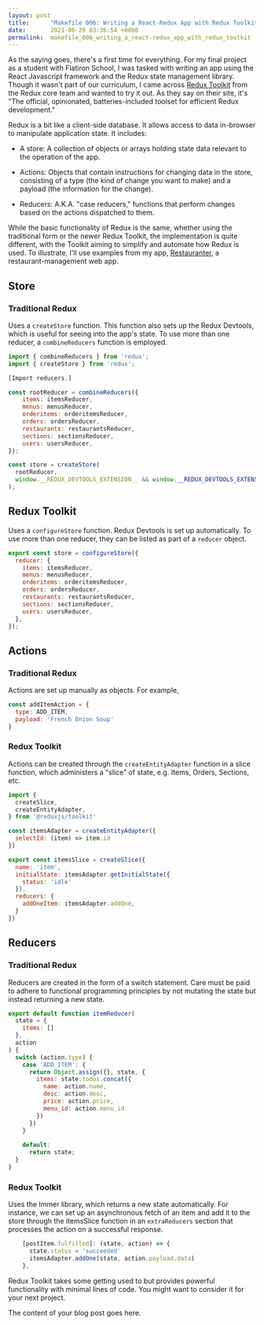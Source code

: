 ```yaml
---
layout: post
title:      "Makefile 006: Writing a React-Redux App with Redux Toolkit"
date:       2021-06-29 03:36:54 +0000
permalink:  makefile_006_writing_a_react-redux_app_with_redux_toolkit
---
```



As the saying goes, there's a first time for everything. For my final project as a student with Flatiron School, I was tasked with writing an app using the React Javascript framework and the Redux state management library. Though it wasn't part of our curriculum, I came across [Redux Toolkit](https://redux-toolkit.js.org/) from the Redux core team and wanted to try it out. As they say on their site, it's "The official, opinionated, batteries-included toolset for efficient Redux development."

Redux is a bit like a client-side database. It allows access to data in-browser to manipulate application state. It includes:

* A store: A collection of objects or arrays holding state data relevant to the operation of the app.

* Actions: Objects that contain instructions for changing data in the store, consisting of a type (the kind of change you want to make) and a payload (the information for the change).

* Reducers: A.K.A. "case reducers," functions that perform changes based on the actions dispatched to them.

While the basic functionality of Redux is the same, whether using the traditional form or the newer Redux Toolkit, the implementation is quite different, with the Toolkit aiming to simplify and automate how Redux is used. To illustrate, I'll use examples from my app, [Restauranter](https://github.com/ronsala/restauranter-frontend), a restaurant-management web app.

## Store

### Traditional Redux

Uses a `createStore` function. This function also sets up the Redux Devtools, which is useful for seeing into the app's state. To use more than one reducer, a `combineReducers` function is employed.

```javascript
import { combineReducers } from 'redux';
import { createStore } from 'redux';

[Import reducers.]

const rootReducer = combineReducers({
    items: itemsReducer,
    menus: menusReducer,
    orderitems: orderitemsReducer,
    orders: ordersReducer,
    restaurants: restaurantsReducer,
    sections: sectionsReducer,
    users: usersReducer, 
});

const store = createStore(
  rootReducer,
  window.__REDUX_DEVTOOLS_EXTENSION__ && window.__REDUX_DEVTOOLS_EXTENSION__()
);
```

## Redux Toolkit

Uses a `configureStore` function.  Redux Devtools is set up automatically. To use more than one reducer, they can be listed as part of a `reducer` object.

```javascript
export const store = configureStore({
  reducer: {
    items: itemsReducer,
    menus: menusReducer,
    orderitems: orderitemsReducer,
    orders: ordersReducer,
    restaurants: restaurantsReducer,
    sections: sectionsReducer,
    users: usersReducer,
  },
});
```

## Actions

### Traditional Redux

Actions are set up manually as objects. For example,

```javascript
const addItemAction = {
  type: ADD_ITEM,
  payload: 'French Onion Soup'
}
```

### Redux Toolkit

Actions can be created through the `createEntityAdapter` function in a slice function, which administers a "slice" of state, e.g. Items, Orders, Sections, etc.

```javascript
import { 
  createSlice,
  createEntityAdapter,
} from '@reduxjs/toolkit'

const itemsAdapter = createEntityAdapter({
  selectId: (item) => item.id
})

export const itemsSlice = createSlice({
  name: 'item',
  initialState: itemsAdapter.getInitialState({
    status: 'idle'
  }),
  reducers: { 
    addOneItem: itemsAdapter.addOne, 
  }
})
```

## Reducers

### Traditional Redux

Reducers are created in the form of a switch statement. Care must be paid to adhere to functional programming principles by not mutating the state but instead returning a new state.

```javascript
export default function itemReducer(
  state = {
    items: []
  },
  action
) {
  switch (action.type) {
    case 'ADD_ITEM': {
      return Object.assign({}, state, {
        items: state.todos.concat({
          name: action.name,
          desc: action.desc,
          price: action.price,
          menu_id: action.menu_id
        })
      })
    }
 
    default:
      return state;
  }
}
```

### Redux Toolkit

Uses the Immer library, which returns a new state automatically. For instance, we can set up an asynchronous fetch of an item and add it to the store through the itemsSlice function in an `extraReducers` section that processes the action on a successful response.

```javascript
    [postItem.fulfilled]: (state, action) => {
      state.status = 'succeeded'
      itemsAdapter.addOne(state, action.payload.data)
    },
```

Redux Toolkit takes some getting used to but provides powerful functionality with minimal lines of code. You might want to consider it for your next project.

The content of your blog post goes here.
